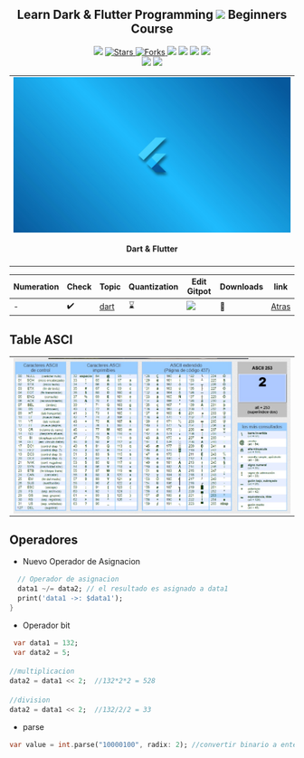 <h2 align="center">Learn Dark & Flutter Programming <img src="https://media.giphy.com/media/lnIfDxGkt2t6L3KmgG/giphy.gif" width="35px"> Beginners Course
 </h2>

<p align="center">
  
   </a>
    <img src="https://img.shields.io/github/languages/top/BrianMarquez3/Learning-Dark-Flutter?color=blue">
  </a>
  <a href="https://github.com/BrianMarquez3/Learning-Dark-Flutter/stargazers">
    <img src="https://img.shields.io/github/stars/BrianMarquez3/Learning-Dark-Flutter.svg?style=flat" alt="Stars">
  </a>
  <a href="https://github.com/BrianMarquez3/Learning-Dark-Flutter/network">
    <img src="https://img.shields.io/github/forks/BrianMarquez3/Learning-Dark-Flutter.svg?style=flat" alt="Forks">
  </a>
    <img src="https://img.shields.io/github/v/tag/BrianMarquez3/Learning-Dark-Flutter?color=red&label=Version&logo=dart">
  </a>
  
  </a>
    <img src="https://img.shields.io/github/languages/code-size/BrianMarquez3/Learning-Dark-Flutter">
  </a>
  
  </a>
    <img src="https://img.shields.io/github/downloads/BrianMarquez3/Learning-Dark-Flutter/total?color=green">
  </a>
  
   </a>
   <a href="https://github.com/BrianMarquez3/Learning-Dark-Flutter/network">
    <img src="https://img.shields.io/badge/Plataform-Windows-blue">
  </a><br>
 
<!--Cuadrados grandes-->
  <img src="https://img.shields.io/github/last-commit/BrianMarquez3/Learning-Dark-Flutter?color=yellow&style=for-the-badge">
  <img src="https://img.shields.io/github/languages/count/BrianMarquez3/Learning-Dark-Flutter?style=for-the-badge">
  
</p>
  
<table align="center">
  <tr>
    <td align="center" style="padding=0;width=50%;">
      <img align="center" style="padding=0;" src="./images/4.webp" />
      <h4 align="center"> Dart & Flutter </h4>
    </td>
  </tr>
</table>


 Numeration   | Check  |    Topic      |   Quantization   |    Edit Gitpot    |    Downloads    |  link  |
| ------------ |--------|-------------- |----------------- |------------------ |---------------- |-------- |
|  -   |:heavy_check_mark: | [dart](#dart)  | :hourglass:     |<img src="https://media.giphy.com/media/gJ1zlEIw4c30qpyooF/giphy.gif" width="25px"> | 💾 | [ Atras](https://github.com/BrianMarquez3) | 

## Table ASCI

<table align="center">
  <tr>
    <td align="center" style="padding=0;width=50%;">
      <img align="center" style="padding=0;" src="./ASCI/Asci_code.jpg" />
    </td>
  </tr>
</table>

## Operadores

* Nuevo Operador de Asignacion

```dart
  // Operador de asignacion
  data1 ~/= data2; // el resultado es asignado a data1
  print('data1 ->: $data1');
}
```
* Operador bit

```dart
 var data1 = 132;
 var data2 = 5;

//multiplicacion
data2 = data1 << 2;  //132*2*2 = 528

//division
data2 = data1 << 2;  //132/2/2 = 33
```

* parse

```dart
var value = int.parse("10000100", radix: 2); //convertir binario a entero
```

<!--https://giphy.com/stickers/LeCercle-Boxing-boom-cercle-lecercle-hsg8UlvI5sYa4oVFIW>